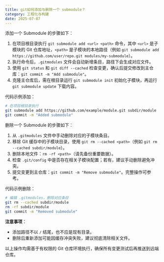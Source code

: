 ```yaml
---
title: git如何添加与删除一个 submodule？
category: 工程化与构建
date: 2025-07-07
---
```

添加一个 Submodule 的步骤如下：  
1.  在项目根目录执行 `git submodule add <url> <path>` 命令，其中 `<url>` 是子模块的 Git 仓库地址，`<path>` 是子模块的本地路径（例如 `git submodule add https://github.com/user/repo.git modules/my-submodule`）。  
2.  执行命令后，`.gitmodules` 文件会自动新增条目，路径下会生成对应文件。  
3.  使用 `git status` 和 `git diff --cached` 检查变更，确认后提交修改到主仓库：`git commit -m "Add submodule"`。  
4.  克隆主仓库后，需在根目录运行 `git submodule init` 初始化子模块，再运行 `git submodule update` 下载内容。  

代码示例添加：  
```bash
# 在项目根目录执行
git submodule add https://github.com/example/module.git subdir/module
git commit -m "Added submodule"
```  

删除一个 Submodule 的步骤如下：  
1.  从 `.gitmodules` 文件中手动删除对应的子模块条目。  
2.  移除 Git 缓存中的子模块目录，使用 `git rm --cached <path>`（例如 `git rm --cached subdir/module`）。  
3.  删除本地文件：`rm -rf <path>`（请先备份重要数据）。  
4.  检查 `.git/config` 中是否存在相关子模块配置；若有，建议手动删除避免冲突。  
5.  提交变更到主仓库：`git commit -m "Remove submodule"`。完整操作可参考。  

代码示例删除：  
```bash
# 编辑 .gitmodules，删除对应条目
git rm --cached subdir/module
rm -rf subdir/module
git commit -m "Removed submodule"
```  

**注意事项**：  
- 添加路径不以 `/` 结尾，也不应是现有目录。  
- 删除后重新添加可能因缓存冲突失败，建议彻底清除相关文件。  

以上操作均需基于有权限的 Git 仓库环境执行，确保所有变更测试后再推送到远端仓库。
